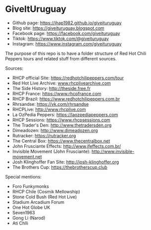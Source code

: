 # GiveItUruguay

* Github page: https://jhap1982.github.io/giveituruguay
* Blog site: https://giveituruguay.blogspot.com
* Facebook page: https://facebook.com/giveituruguay
* Tiktok: https://www.tiktok.com/@giveituruguay
* Instagram: https://www.instagram.com/giveituruguay


The purpose of this repo is to have a folder structure of Red Hot Chili Peppers tours and related stuff from different sources.

Sources: 
* RHCP official Site: https://redhotchilipeppers.com/tour
* Red Hot Live Archive: www.rhcplivearchive.com
* The Side History: http://theside.free.fr
* RHCP France: https://www.rhcpfrance.com
* RHCP Brazil: https://www.redhotchilipeppers.com.br
* Rhrsandse: https://vk.com/rhrsandse
* RHCPLive: http://www.rhcplive.com
* La OzPedia Peppers: https://laozpediapeppers.com
* RHCP Sessions: https://www.rhcpsessions.com
* The Trader's Den: http://www.thetradersden.org
* Dimeadozen: http://www.dimeadozen.org
* Rutracker: https://rutracker.org
* The Central Box: https://www.thecentralbox.net
* John Frusciante Effects: http://www.jfeffects.com.br/
* Invisible Movement (John Frusciante): http://www.invisible-movement.net
* Josh Klinghoffer Fan Site: http://josh-klinghoffer.org
* The Brothers Cup: https://thebrotherscup.club

Special mentions:
* Foro Funkymonks
* RHCP Chile (Cosmik Mellowship)
* Stone Cold Bush (Red Hot Live)
* Stadium Arcadium Forum
* One Hot Globe UK
* Seven1963 
* Gong Li (Narod)
* Ati Chlli
